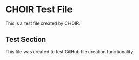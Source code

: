 # CHOIR Test File

This is a test file created by CHOIR.

## Test Section

This file was created to test GitHub file creation functionality.
